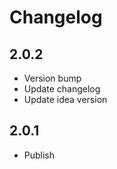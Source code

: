 <!-- Keep a Changelog guide -> https://keepachangelog.com -->

# Changelog

## 2.0.2
- Version bump
- Update changelog 
- Update idea version 

## 2.0.1
- Publish